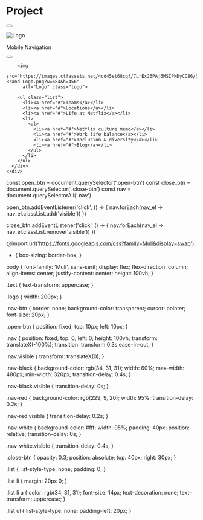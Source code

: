 # Project
<!DOCTYPE html>
<html lang="en">

<head>
  <meta charset="UTF-8" />
  <meta name="viewport" content="width=device-width, initial-scale=1.0" />
  <link rel="stylesheet" href="https://cdnjs.cloudflare.com/ajax/libs/font-awesome/5.14.0/css/all.min.css"
    integrity="sha512-1PKOgIY59xJ8Co8+NE6FZ+LOAZKjy+KY8iq0G4B3CyeY6wYHN3yt9PW0XpSriVlkMXe40PTKnXrLnZ9+fkDaog=="
    crossorigin="anonymous" />
  <link rel="stylesheet" href="style.css" />
  <title>Netflix Mobile Navigation</title>
</head>

<body>
  <button class="nav-btn open-btn">
    <i class="fas fa-bars"></i>
  </button>

  <img
    src="https://images.ctfassets.net/4cd45et68cgf/7LrExJ6PAj6MSIPkDyCO86/542b1dfabbf3959908f69be546879952/Netflix-Brand-Logo.png?w=684&h=456"
    alt="Logo" class="logo">

  <p class="text">Mobile Navigation</p>

  <div class="nav nav-black">
    <div class="nav nav-red">
      <div class="nav nav-white">
        <button class="nav-btn close-btn">
          <i class="fas fa-times"></i>
        </button>

        <img
          src="https://images.ctfassets.net/4cd45et68cgf/7LrExJ6PAj6MSIPkDyCO86/542b1dfabbf3959908f69be546879952/Netflix-Brand-Logo.png?w=684&h=456"
          alt="Logo" class="logo">

        <ul class="list">
          <li><a href="#">Teams</a></li>
          <li><a href="#">Locations</a></li>
          <li><a href="#">Life at Netflix</a></li>
          <li>
            <ul>
              <li><a href="#">Netflix culture memo</a></li>
              <li><a href="#">Work life balance</a></li>
              <li><a href="#">Inclusion & diversity</a></li>
              <li><a href="#">Blog</a></li>
            </ul>
          </li>
        </ul>
      </div>
    </div>
  </div>

  <script src="script.js"></script>
</body>

</html>




const open_btn = document.querySelector('.open-btn')
const close_btn = document.querySelector('.close-btn')
const nav = document.querySelectorAll('.nav')

open_btn.addEventListener('click', () => {
    nav.forEach(nav_el => nav_el.classList.add('visible'))
})

close_btn.addEventListener('click', () => {
    nav.forEach(nav_el => nav_el.classList.remove('visible'))
})




@import url('https://fonts.googleapis.com/css?family=Muli&display=swap');

* {
  box-sizing: border-box;
}

body {
  font-family: 'Muli', sans-serif;
  display: flex;
  flex-direction: column;
  align-items: center;
  justify-content: center;
  height: 100vh;
}

.text {
  text-transform: uppercase;
}

.logo {
  width: 200px;
}

.nav-btn {
  border: none;
  background-color: transparent;
  cursor: pointer;
  font-size: 20px;
}

.open-btn {
  position: fixed;
  top: 10px;
  left: 10px;
}

.nav {
  position: fixed;
  top: 0;
  left: 0;
  height: 100vh;
  transform: translateX(-100%);
  transition: transform 0.3s ease-in-out;
}

.nav.visible {
  transform: translateX(0);
}

.nav-black {
  background-color: rgb(34, 31, 31);
  width: 60%;
  max-width: 480px;
  min-width: 320px;
  transition-delay: 0.4s;
}

.nav-black.visible {
  transition-delay: 0s;
}

.nav-red {
  background-color: rgb(229, 9, 20);
  width: 95%;
  transition-delay: 0.2s;
}

.nav-red.visible {
  transition-delay: 0.2s;
}

.nav-white {
  background-color: #fff;
  width: 95%;
  padding: 40px;
  position: relative;
  transition-delay: 0s;
}

.nav-white.visible {
  transition-delay: 0.4s;
}

.close-btn {
  opacity: 0.3;
  position: absolute;
  top: 40px;
  right: 30px;
}

.list {
  list-style-type: none;
  padding: 0;
}

.list li {
  margin: 20px 0;
}

.list li a {
  color: rgb(34, 31, 31);
  font-size: 14px;
  text-decoration: none;
  text-transform: uppercase;
}

.list ul {
  list-style-type: none;
  padding-left: 20px;
}
